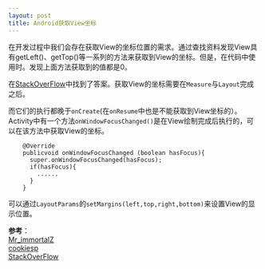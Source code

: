```yaml
---
layout: post
title: Android获取View坐标
---
```


在开发过程中我们会存在获取View的坐标位置的需求。通过查找资料发现View具有getLeft()、getTop()等一系列的方法来获取到View的坐标。但是，在代码中使用时。发现上面方法获取到的值都是0。  

在[StackOverFlow](http://stackoverflow.com/questions/12052570/getright-getleft-gettop-returning-zero)中找到了答案。获取View的坐标需要在`Measure`与`Layout`完成之后。
  
而它们的执行都晚于`onCreate`(在`onResume`中也是不能获取到View坐标的）。Activity中有一个方法`onWindowFocusChanged()`是在View绘制完成后执行的，可以在该方法中获取View的坐标。  
```
    @Override  
    publicvoid onWindowFocusChanged (boolean hasFocus){  
      super.onWindowFocusChanged(hasFocus);  
      if(hasFocus){  
    	......  
      }  
    }  
```

可以通过`LayoutParams`的`setMargins(left,top,right,bottom)`来设置View的显示位置。


**参考**：    
[Mr_immortalZ](http://blog.csdn.net/mr_immortalz/article/details/51168278)    
[cookiesp](http://cookiesp.pixnet.net/blog/post/96269514)    
[StackOverFlow](http://stackoverflow.com/questions/12052570/getright-getleft-gettop-returning-zero)



